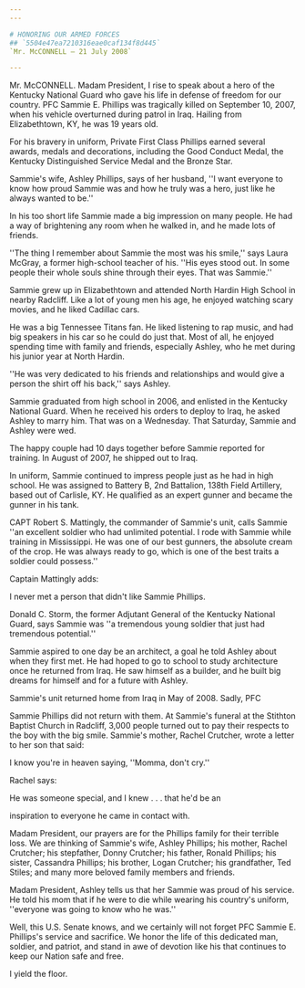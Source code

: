 ```yaml
---
---

# HONORING OUR ARMED FORCES
## `5504e47ea7210316eae0caf134f8d445`
`Mr. McCONNELL — 21 July 2008`

---
```



Mr. McCONNELL. Madam President, I rise to speak about a hero of the 
Kentucky National Guard who gave his life in defense of freedom for our 
country. PFC Sammie E. Phillips was tragically killed on September 10, 
2007, when his vehicle overturned during patrol in Iraq. Hailing from 
Elizabethtown, KY, he was 19 years old.

For his bravery in uniform, Private First Class Phillips earned 
several awards, medals and decorations, including the Good Conduct 
Medal, the Kentucky Distinguished Service Medal and the Bronze Star.

Sammie's wife, Ashley Phillips, says of her husband, ''I want 
everyone to know how proud Sammie was and how he truly was a hero, just 
like he always wanted to be.''

In his too short life Sammie made a big impression on many people. He 
had a way of brightening any room when he walked in, and he made lots 
of friends.

''The thing I remember about Sammie the most was his smile,'' says 
Laura McGray, a former high-school teacher of his. ''His eyes stood 
out. In some people their whole souls shine through their eyes. That 
was Sammie.''

Sammie grew up in Elizabethtown and attended North Hardin High School 
in nearby Radcliff. Like a lot of young men his age, he enjoyed 
watching scary movies, and he liked Cadillac cars.

He was a big Tennessee Titans fan. He liked listening to rap music, 
and had big speakers in his car so he could do just that. Most of all, 
he enjoyed spending time with family and friends, especially Ashley, 
who he met during his junior year at North Hardin.

''He was very dedicated to his friends and relationships and would 
give a person the shirt off his back,'' says Ashley.

Sammie graduated from high school in 2006, and enlisted in the 
Kentucky National Guard. When he received his orders to deploy to Iraq, 
he asked Ashley to marry him. That was on a Wednesday. That Saturday, 
Sammie and Ashley were wed.

The happy couple had 10 days together before Sammie reported for 
training. In August of 2007, he shipped out to Iraq.

In uniform, Sammie continued to impress people just as he had in high 
school. He was assigned to Battery B, 2nd Battalion, 138th Field 
Artillery, based out of Carlisle, KY. He qualified as an expert gunner 
and became the gunner in his tank.

CAPT Robert S. Mattingly, the commander of Sammie's unit, calls 
Sammie ''an excellent soldier who had unlimited potential. I rode with 
Sammie while training in Mississippi. He was one of our best gunners, 
the absolute cream of the crop. He was always ready to go, which is one 
of the best traits a soldier could possess.''

Captain Mattingly adds:




 I never met a person that didn't like Sammie Phillips.


Donald C. Storm, the former Adjutant General of the Kentucky National 
Guard, says Sammie was ''a tremendous young soldier that just had 
tremendous potential.''

Sammie aspired to one day be an architect, a goal he told Ashley 
about when they first met. He had hoped to go to school to study 
architecture once he returned from Iraq. He saw himself as a builder, 
and he built big dreams for himself and for a future with Ashley.

Sammie's unit returned home from Iraq in May of 2008. Sadly, PFC


Sammie Phillips did not return with them. At Sammie's funeral at the 
Stithton Baptist Church in Radcliff, 3,000 people turned out to pay 
their respects to the boy with the big smile. Sammie's mother, Rachel 
Crutcher, wrote a letter to her son that said:




 I know you're in heaven saying, ''Momma, don't cry.''


Rachel says:




 He was someone special, and I knew . . . that he'd be an 


 inspiration to everyone he came in contact with.


Madam President, our prayers are for the Phillips family for their 
terrible loss. We are thinking of Sammie's wife, Ashley Phillips; his 
mother, Rachel Crutcher; his stepfather, Donny Crutcher; his father, 
Ronald Phillips; his sister, Cassandra Phillips; his brother, Logan 
Crutcher; his grandfather, Ted Stiles; and many more beloved family 
members and friends.

Madam President, Ashley tells us that her Sammie was proud of his 
service. He told his mom that if he were to die while wearing his 
country's uniform, ''everyone was going to know who he was.''

Well, this U.S. Senate knows, and we certainly will not forget PFC 
Sammie E. Phillips's service and sacrifice. We honor the life of this 
dedicated man, soldier, and patriot, and stand in awe of devotion like 
his that continues to keep our Nation safe and free.

I yield the floor.